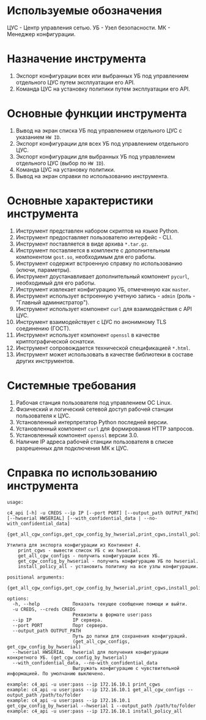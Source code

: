 # Используемые обозначения

ЦУС - Центр управления сетью.
УБ - Узел безопасности.
МК - Менеджер конфигурации.

# Назначение инструмента

1. Экспорт конфигурации всех или выбранных УБ под управлением отдельного ЦУС путем эксплуатации его API.
2. Команда ЦУС на установку политики путем эксплуатации его API.

# Основные функции инструмента

1. Вывод на экран списка УБ под управлением отдельного ЦУС с указанием `HW ID`.
2. Экспорт конфигурации для всех УБ под управлением отдельного ЦУС.
3. Экспорт конфигурации для выбранных УБ под управлением отдельного ЦУС (выбор по `HW ID`).
4. Команда ЦУС на установку политики.
5. Вывод на экран справки по использованию инструмента.

# Основные характеристики инструмента

1. Инструмент представлен набором скриптов на языке Python.
2. Инструмент предоставляет пользователю интерфейс - CLI.
3. Инструмент поставляется в виде архива `*.tar.gz`.
4. Инструмент поставляется в комплекте с дополнительным компонентом `gost.so`, необходимым для его работы.
5. Инструмент содержит встроенную справку по использованию (ключи, параметры).
6. Инструмент доустанавливает дополнительный компонент `pycurl`, необходимый для его работы. 
7. Инструмент извлекает конфигурацию УБ, отмеченную как `master`.
8. Инструмент использует встроенную учетную запись - `admin` (роль - "Главный администратор").
9. Инструмент использует компонент `curl` для взаимодействия с API ЦУС.
10. Инструмент взаимодействует с ЦУС по анонимному TLS соединению (ГОСТ).
11. Инструмент использует компонент `openssl` в качестве криптографической оснатски.
12. Инструмент сопровождается технической спецификацией `*.html`.
13. Инструмент может использовать в качестве библиотеки в составе других инструментов.

# Системные требования 

1. Рабочая станция пользователя под управлением ОС Linux.
2. Физический и логический сетевой доступ рабочей станции пользователя к ЦУС.
3. Установленный интерпретатор Python последней версии.
4. Установленный компонент `curl` для формирования HTTP запросов.
5. Установленный компонент `openssl` версии 3.0.
6. Наличие IP адреса рабочей станции пользователя в списке разрешенных для подключения МК к ЦУС.

# Справка по использованию инструмента

```
usage: 

c4_api [-h] -u CREDS --ip IP [--port PORT] [--output_path OUTPUT_PATH] [--hwserial HWSERIAL] [--with_confidential_data | --no-with_confidential_data]
                 {get_all_cgw_configs,get_cgw_config_by_hwserial,print_cgws,install_policy_all}

Утилита для экспорта конфигурации из Континент 4.
	print_cgws - вывести список УБ с их hwserial.
	get_all_cgw_configs - получить конфигурации всех УБ.
	get_cgw_config_by_hwserial - получить конфигурацию УБ по hwserial.
	install_policy_all - установить политику на все узлы конфигурации.

positional arguments:
  {get_all_cgw_configs,get_cgw_config_by_hwserial,print_cgws,install_policy_all}

options:
  -h, --help            Показать текущее сообщение помощи и выйти.
  -u CREDS, --creds CREDS
                        Реквизиты в формате user:pass
  --ip IP               IP сервера.
  --port PORT           Порт сервера.
  --output_path OUTPUT_PATH
                        Путь до папки для сохранения конфигураций.
                        (get_all_cgw_configs, get_cgw_config_by_hwserial)
  --hwserial HWSERIAL   hwserial для получения конфигурации конкретного УБ. (get_cgw_config_by_hwserial)
  --with_confidential_data, --no-with_confidential_data
                        Выгружать конфигурацию с чувствительной информацией. По умолчанию выключено.

example: c4_api -u user:pass --ip 172.16.10.1 print_cgws
example: c4_api -u user:pass --ip 172.16.10.1 get_all_cgw_configs --output_path /path/to/folder
example: c4_api -u user:pass --ip 172.16.10.1 get_cgw_config_by_hwserial --hwserial 1 --output_path /path/to/folder
example: c4_api -u user:pass --ip 172.16.10.1 install_policy_all
```
